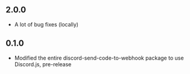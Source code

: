 ## 2.0.0
* A lot of bug fixes (locally)

## 0.1.0
* Modified the entire discord-send-code-to-webhook package to use Discord.js, pre-release
